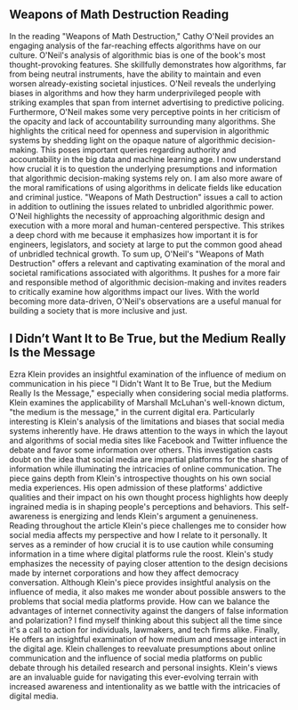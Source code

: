 <h2>Weapons of Math Destruction Reading</h2>

In the reading "Weapons of Math Destruction," Cathy O'Neil provides an engaging analysis of the far-reaching effects algorithms have on our culture. O'Neil's analysis of algorithmic bias is one of the book's most thought-provoking features. She skillfully demonstrates how algorithms, far from being neutral instruments, have the ability to maintain and even worsen already-existing societal injustices. O'Neil reveals the underlying biases in algorithms and how they harm underprivileged people with striking examples that span from internet advertising to predictive policing. Furthermore, O'Neil makes some very perceptive points in her criticism of the opacity and lack of accountability surrounding many algorithms. She highlights the critical need for openness and supervision in algorithmic systems by shedding light on the opaque nature of algorithmic decision-making. This poses important queries regarding authority and accountability in the big data and machine learning age. I now understand how crucial it is to question the underlying presumptions and information that algorithmic decision-making systems rely on. I am also more aware of the moral ramifications of using algorithms in delicate fields like education and criminal justice. "Weapons of Math Destruction" issues a call to action in addition to outlining the issues related to unbridled algorithmic power. O'Neil highlights the necessity of approaching algorithmic design and execution with a more moral and human-centered perspective. This strikes a deep chord with me because it emphasizes how important it is for engineers, legislators, and society at large to put the common good ahead of unbridled technical growth. To sum up, O'Neil's "Weapons of Math Destruction" offers a relevant and captivating examination of the moral and societal ramifications associated with algorithms. It pushes for a more fair and responsible method of algorithmic decision-making and invites readers to critically examine how algorithms impact our lives. With the world becoming more data-driven, O'Neil's observations are a useful manual for building a society that is more inclusive and just.

<h2>I Didn’t Want It to Be True, but the Medium Really Is the
Message</h2>

Ezra Klein provides an insightful examination of the influence of medium on communication in his piece "I Didn't Want It to Be True, but the Medium Really Is the Message," especially when considering social media platforms. Klein examines the applicability of Marshall McLuhan's well-known dictum, "the medium is the message," in the current digital era. Particularly interesting is Klein's analysis of the limitations and biases that social media systems inherently have. He draws attention to the ways in which the layout and algorithms of social media sites like Facebook and Twitter influence the debate and favor some information over others. This investigation casts doubt on the idea that social media are impartial platforms for the sharing of information while illuminating the intricacies of online communication. The piece gains depth from Klein's introspective thoughts on his own social media experiences. His open admission of these platforms' addictive qualities and their impact on his own thought process highlights how deeply ingrained media is in shaping people's perceptions and behaviors. This self-awareness is energizing and lends Klein's argument a genuineness.  Reading throughout the article Klein's piece challenges me to consider how social media affects my perspective and how I relate to it personally. It serves as a reminder of how crucial it is to use caution while consuming information in a time where digital platforms rule the roost. Klein's study emphasizes the necessity of paying closer attention to the design decisions made by internet corporations and how they affect democracy conversation. Although Klein's piece provides insightful analysis on the influence of media, it also makes me wonder about possible answers to the problems that social media platforms provide. How can we balance the advantages of internet connectivity against the dangers of false information and polarization? I find myself thinking about this subject all the time since it's a call to action for individuals, lawmakers, and tech firms alike. Finally, He offers an insightful examination of how medium and message interact in the digital age. Klein challenges to reevaluate presumptions about online communication and the influence of social media platforms on public debate through his detailed research and personal insights. Klein's views are an invaluable guide for navigating this ever-evolving terrain with increased awareness and intentionality as we battle with the intricacies of digital media.

